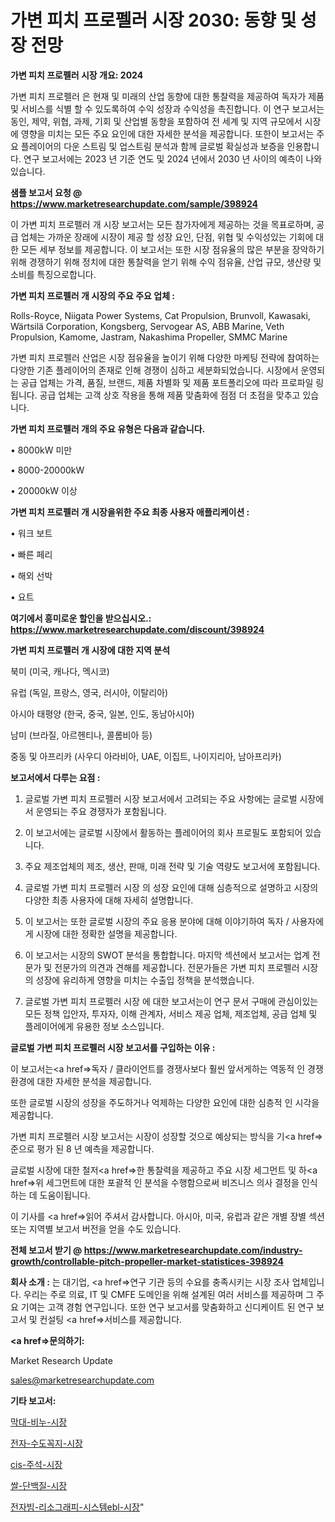 # 가변 피치 프로펠러 시장 2030: 동향 및 성장 전망

<strong>가변 피치 프로펠러 시장 개요: 2024</strong>

가변 피치 프로펠러 은 현재 및 미래의 산업 동향에 대한 통찰력을 제공하여 독자가 제품 및 서비스를 식별 할 수 있도록하여 수익 성장과 수익성을 촉진합니다. 이 연구 보고서는 동인, 제약, 위협, 과제, 기회 및 산업별 동향을 포함하여 전 세계 및 지역 규모에서 시장에 영향을 미치는 모든 주요 요인에 대한 자세한 분석을 제공합니다. 또한이 보고서는 주요 플레이어의 다운 스트림 및 업스트림 분석과 함께 글로벌 확실성과 보증을 인용합니다. 연구 보고서에는 2023 년 기준 연도 및 2024 년에서 2030 년 사이의 예측이 나와 있습니다.



<strong>샘플 보고서 요청 @ <a href=https://www.marketresearchupdate.com/sample/398924>https://www.marketresearchupdate.com/sample/398924</a></strong>

이 가변 피치 프로펠러 개 시장 보고서는 모든 참가자에게 제공하는 것을 목표로하며, 공급 업체는 가까운 장래에 시장이 제공 할 성장 요인, 단점, 위협 및 수익성있는 기회에 대한 모든 세부 정보를 제공합니다. 이 보고서는 또한 시장 점유율의 많은 부분을 장악하기 위해 경쟁하기 위해 정치에 대한 통찰력을 얻기 위해 수익 점유율, 산업 규모, 생산량 및 소비를 특징으로합니다.



<strong>가변 피치 프로펠러 개 시장의 주요 주요 업체 :</strong>

Rolls-Royce, Niigata Power Systems, Cat Propulsion, Brunvoll, Kawasaki, Wärtsilä Corporation, Kongsberg, Servogear AS, ABB Marine, Veth Propulsion, Kamome, Jastram, Nakashima Propeller, SMMC Marine

가변 피치 프로펠러 산업은 시장 점유율을 높이기 위해 다양한 마케팅 전략에 참여하는 다양한 기존 플레이어의 존재로 인해 경쟁이 심하고 세분화되었습니다. 시장에서 운영되는 공급 업체는 가격, 품질, 브랜드, 제품 차별화 및 제품 포트폴리오에 따라 프로파일 링됩니다. 공급 업체는 고객 상호 작용을 통해 제품 맞춤화에 점점 더 초점을 맞추고 있습니다.



<strong>가변 피치 프로펠러 개의 주요 유형은 다음과 같습니다.</strong>

• 8000kW 미만

• 8000-20000kW

• 20000kW 이상



<strong>가변 피치 프로펠러 개 시장을위한 주요 최종 사용자 애플리케이션 :</strong>

• 워크 보트

• 빠른 페리

• 해외 선박

• 요트



<strong>여기에서 흥미로운 할인을 받으십시오.: <a href=https://www.marketresearchupdate.com/discount/398924>https://www.marketresearchupdate.com/discount/398924</a></strong>



<strong>가변 피치 프로펠러 개 시장에 대한 지역 분석</strong>

북미 (미국, 캐나다, 멕시코)

유럽 (독일, 프랑스, 영국, 러시아, 이탈리아)

아시아 태평양 (한국, 중국, 일본, 인도, 동남아시아)

남미 (브라질, 아르헨티나, 콜롬비아 등)

중동 및 아프리카 (사우디 아라비아, UAE, 이집트, 나이지리아, 남아프리카)



<strong>보고서에서 다루는 요점 :</strong>

1. 글로벌 가변 피치 프로펠러 시장 보고서에서 고려되는 주요 사항에는 글로벌 시장에서 운영되는 주요 경쟁자가 포함됩니다.

2. 이 보고서에는 글로벌 시장에서 활동하는 플레이어의 회사 프로필도 포함되어 있습니다.

3. 주요 제조업체의 제조, 생산, 판매, 미래 전략 및 기술 역량도 보고서에 포함됩니다.

4. 글로벌 가변 피치 프로펠러 시장 의 성장 요인에 대해 심층적으로 설명하고 시장의 다양한 최종 사용자에 대해 자세히 설명합니다.

5. 이 보고서는 또한 글로벌 시장의 주요 응용 분야에 대해 이야기하여 독자 / 사용자에게 시장에 대한 정확한 설명을 제공합니다.

6. 이 보고서는 시장의 SWOT 분석을 통합합니다. 마지막 섹션에서 보고서는 업계 전문가 및 전문가의 의견과 견해를 제공합니다. 전문가들은 가변 피치 프로펠러 시장의 성장에 유리하게 영향을 미치는 수출입 정책을 분석했습니다.

7. 글로벌 가변 피치 프로펠러 시장 에 대한 보고서는이 연구 문서 구매에 관심이있는 모든 정책 입안자, 투자자, 이해 관계자, 서비스 제공 업체, 제조업체, 공급 업체 및 플레이어에게 유용한 정보 소스입니다.



<strong>글로벌 가변 피치 프로펠러 시장 보고서를 구입하는 이유 :</strong>

이 보고서는<a href=>독자 / 클</a>라이언트를 경쟁사보다 훨씬 앞서게하는 역동적 인 경쟁 환경에 대한 자세한 분석을 제공합니다.

또한 글로벌 시장의 성장을 주도하거나 억제하는 다양한 요인에 대한 심층적 인 시각을 제공합니다.

가변 피치 프로펠러 시장 보고서는 시장이 성장할 것으로 예상되는 방식을 기<a href=>준으로</a> 평가 된 8 년 예측을 제공합니다.

글로벌 시장에 대한 철저<a href=>한 통찰력</a>을 제공하고 주요 시장 세그먼트 및 하<a href=>위 세그</a>먼트에 대한 포괄적 인 분석을 수행함으로써 비즈니스 의사 결정을 인식하는 데 도움이됩니다.

이 기사를 <a href=>읽어 주</a>셔서 감사합니다. 아시아, 미국, 유럽과 같은 개별 장별 섹션 또는 지역별 보고서 버전을 얻을 수도 있습니다.



<strong>전체 보고서 받기 @ <a href=https://www.marketresearchupdate.com/industry-growth/controllable-pitch-propeller-market-statistices-398924>https://www.marketresearchupdate.com/industry-growth/controllable-pitch-propeller-market-statistices-398924</a></strong>



<strong>회사 소개 :</strong>
는 대기업, <a href=>연구 기</a>관 등의 수요를 충족시키는 시장 조사 업체입니다. 우리는 주로 의료, IT 및 CMFE 도메인을 위해 설계된 여러 서비스를 제공하며 그 주요 기여는 고객 경험 연구입니다. 또한 연구 보고서를 맞춤화하고 신디케이트 된 연구 보고서 및 컨설팅 <a href=>서비</a>스를 제공합니다.



<strong><a href=>문의하기:</a></strong>

Market Research Update

sales@marketresearchupdate.com



<strong>기타 보고서:</strong>

<a href=https://www.linkedin.com/pulse/막대-비누-시장-현재-및-미래-성장-2029-survey-spotlight-pro-24-analysis/>막대-비누-시장</a>

<a href=https://www.linkedin.com/pulse/전자-수도꼭지-시장-규모-및-성장-2023-survey-savvy-insights-360-analysis-v3twf/>전자-수도꼭지-시장</a>

<a href=https://www.linkedin.com/pulse/cis-주석-시장-규모-및-성장-2023-survey-spotlight-pro-24-analysis-vpegf/>cis-주석-시장</a>

<a href=https://www.linkedin.com/pulse/쌀-단백질-시장-동향-및-성장-전망-isdailynews-chmrf/>쌀-단백질-시장</a>

<a href=https://www.linkedin.com/pulse/전자빔-리소그래피-시스템ebl-시장-현재-및-미래-성장-2029-xghhf/>전자빔-리소그래피-시스템ebl-시장</a>"
